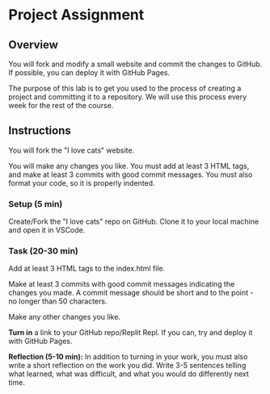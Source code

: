 # Project Assignment

## Overview

You will fork and modify a small website and commit the changes to GitHub. If possible, you can deploy it with GitHub Pages.

The purpose of this lab is to get you used to the process of creating a project and committing it to a repository. We will use this process every week for the rest of the course.

## Instructions

You will fork the "I love cats" website.

You will make any changes you like. You must add at least 3 HTML tags, and make at least 3 commits with good commit messages. You must also format your code, so it is properly indented.

### Setup (5 min)

Create/Fork the "I love cats" repo on GitHub. Clone it to your local machine and open it in VSCode.

### Task (20-30 min)

Add at least 3 HTML tags to the index.html file.

Make at least 3 commits with good commit messages indicating the changes you made. A commit message should be short and to the point - no longer than 50 characters.

Make any other changes you like.

**Turn in** a link to your GitHub repo/Replit Repl. If you can, try and deploy it with GitHub Pages.

**Reflection (5-10 min):** In addition to turning in your work, you must also write a short reflection on the work you did. Write 3-5 sentences telling what learned, what was difficult, and what you would do differently next time.

